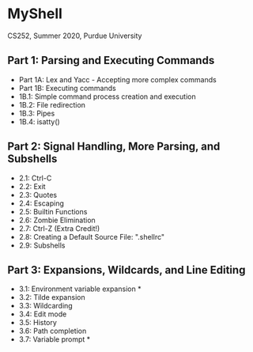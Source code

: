 # MyShell
CS252, Summer 2020, Purdue University

## Part 1: Parsing and Executing Commands

- Part 1A: Lex and Yacc - Accepting more complex commands
- Part 1B: Executing commands
- 1B.1: Simple command process creation and execution
- 1B.2: File redirection
- 1B.3: Pipes
- 1B.4: isatty()

## Part 2: Signal Handling, More Parsing, and Subshells

- 2.1: Ctrl-C
- 2.2: Exit
- 2.3: Quotes
- 2.4: Escaping
- 2.5: Builtin Functions
- 2.6: Zombie Elimination
- 2.7: Ctrl-Z (Extra Credit!)
- 2.8: Creating a Default Source File: ".shellrc"
- 2.9: Subshells

## Part 3: Expansions, Wildcards, and Line Editing

- 3.1: Environment variable expansion *
- 3.2: Tilde expansion
- 3.3: Wildcarding
- 3.4: Edit mode
- 3.5: History
- 3.6: Path completion
- 3.7: Variable prompt *

